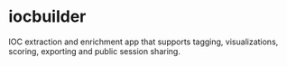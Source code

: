 # iocbuilder
IOC extraction and enrichment app that supports tagging, visualizations, scoring, exporting and public session sharing. 
